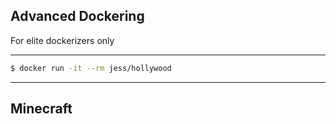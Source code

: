 ## Advanced Dockering

For elite dockerizers only

----

```bash
$ docker run -it --rm jess/hollywood
```

---

## Minecraft
